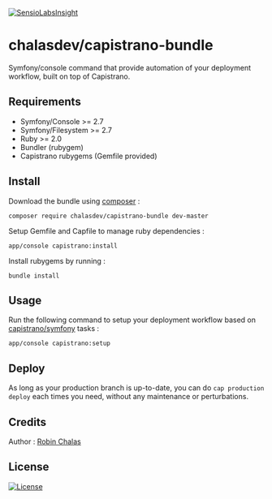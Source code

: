 [![SensioLabsInsight](https://insight.sensiolabs.com/projects/a1b5a249-e656-4a0f-af57-77f8f84f2e74/mini.png)](https://insight.sensiolabs.com/projects/a1b5a249-e656-4a0f-af57-77f8f84f2e74)

# chalasdev/capistrano-bundle

Symfony/console command that provide automation of your deployment workflow, built on top of Capistrano.

## Requirements

- Symfony/Console >= 2.7
- Symfony/Filesystem >= 2.7
- Ruby >= 2.0
- Bundler (rubygem)
- Capistrano rubygems (Gemfile provided)

## Install

Download the bundle using [composer](http://getcomposer.org/) :

```composer require chalasdev/capistrano-bundle dev-master```

Setup Gemfile and Capfile to manage ruby dependencies :

```app/console capistrano:install```

Install rubygems by running :

```bundle install```

## Usage

Run the following command to setup your deployment workflow based on [capistrano/symfony](https://github.com/capistrano/symfony) tasks :

```app/console capistrano:setup```

## Deploy

As long as your production branch is up-to-date, you can do ```cap production deploy``` each times you need, without any maintenance or perturbations.

## Credits

Author : [Robin Chalas](https:/github.com/chalasr)

## License

[![License](http://img.shields.io/:license-gpl3-blue.svg)](http://www.gnu.org/licenses/gpl-3.0.html)
